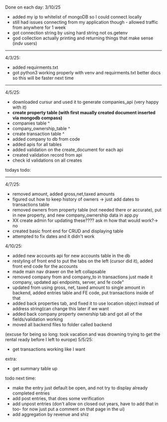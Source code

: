 Done on each day:
3/10/25

- added my ip to whitelist of mongoDB so I could connect locally
- still had issues connecting from my application though - allowed traffic from anywhere for 1 week
- got connection string by using hard string not os.getenv
- god collection actually printing and returning things that make sense (indv users)

---

4/3/25:

- added requirments.txt
- got python3 working properly with venv and requirments.txt better docs so this will be faster next time

---

4/5/25:

- downloaded cursur and used it to generate companies_api (very happy with it)
- **create property table (with first maually created document inserted via mongodb compass)**
- companies table ^
- company_ownership_table ^
- create transaction table ^
- added company to db from code
- added apis for all tables
- added validation on the create_document for each api
- created validation record from api
- check id validations on all creates

todays todo:

---

4/7/25:

- removed amount, added gross,net,taxed amounts
- figured out how to keep history of owners -> just add dates to transactions table
- removed owners from property table (not needed there or accurate), put in new property, and new company_ownership data in app.py
- XX create admin for updating these???? ask m how that would work?-> no
- created basic front end for CRUD and displaying table
- attempted to fix dates and it didn't work

4/10/25:

- added new accounts api for new accounts table in the db
- restyling of front end to put the tabs on the left (cursor did it), added front end code for the accounts
- made main nav drawer on the left collapsable
- removed company from and company_to in transactions just made it company, updated api endpoints, server, and fe code"
- updated from using gross, net, taxed amount to single amount in backend, added entries table and FE code, put transactions inside of that
- added back properties tab, and fixed it to use location object instead of address string(can change this later if we want
- added back company property ownership tab and got all of the fields/validation working
- moved all backend files to folder called backend

(excuse for being so long: took vacation and was drowning trying to get the rental ready before I left to europe)
5/5/25:

- get transactions working like I want

extra:

- get summary table up

todo next time:

- make the entry just default be open, and not try to display already completed entries
- add post entries, that does some verification
- add unpost entries (don't allow on closed out years, have to add that in too- for now just put a comment on that page in the ui)
- add aggregation by revenue and shiz
